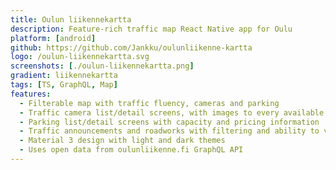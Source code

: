 ```yaml
---
title: Oulun liikennekartta
description: Feature-rich traffic map React Native app for Oulu
platform: [android]
github: https://github.com/Jankku/oulunliikenne-kartta
logo: /oulun-liikennekartta.svg
screenshots: [./oulun-liikennekartta.png]
gradient: liikennekartta
tags: [TS, GraphQL, Map]
features:
  - Filterable map with traffic fluency, cameras and parking
  - Traffic camera list/detail screens, with images to every available direction
  - Parking list/detail screens with capacity and pricing information
  - Traffic announcements and roadworks with filtering and ability to view them on map
  - Material 3 design with light and dark themes
  - Uses open data from oulunliikenne.fi GraphQL API
---
```


